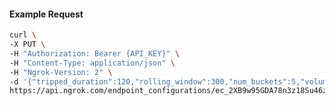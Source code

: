 <!-- Code generated for API Clients. DO NOT EDIT. -->

#### Example Request

```bash
curl \
-X PUT \
-H "Authorization: Bearer {API_KEY}" \
-H "Content-Type: application/json" \
-H "Ngrok-Version: 2" \
-d '{"tripped_duration":120,"rolling_window":300,"num_buckets":5,"volume_threshold":20,"error_threshold_percentage":0.2}' \
https://api.ngrok.com/endpoint_configurations/ec_2XB9w95GDA78n3z18Su46zssfT2/circuit_breaker
```

